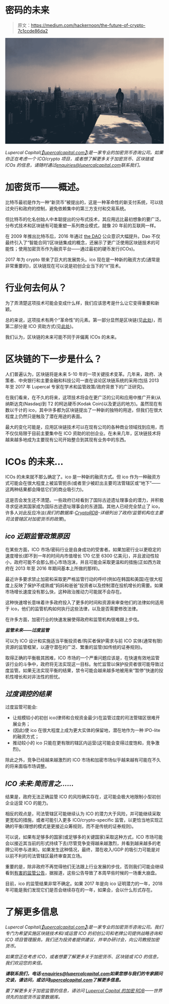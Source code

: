 # 密码的未来

> 原文：<https://medium.com/hackernoon/the-future-of-crypto-7c1ccde86da2>

![](img/3700fe93b7cd2f1dbc2f53678659ee4a.png)

*Lupercal Capital(*[*【lupercalcapital.com】*](http://lupercalcapital.com)*)是一家专业的加密货币咨询公司。如果你正在考虑一个 ICO/crypto 项目，或者想了解更多关于加密货币、区块链或 ICOs 的信息，请随时通过*[*enquiries@lupercalcapital.com*](http://enquiries@lupercalcapital.com)*联系我们。*

# **加密货币——概述。**

比特币最初是作为一种“新货币”被提出的，这是一种革命性的新支付系统，可以绕过央行和政府的控制，避免依赖集中的第三方支付和交易系统。

但比特币的化名创始人中本聪提出的分布式技术，其应用远比最初想象的要广泛。分布式技术和区块链有可能重塑一系列商业模式，就像 20 年前的互联网一样。

在 2009 年推出比特币后，2016 年通过 [the DAO](https://www.coindesk.com/information/what-is-a-dao-ethereum/) 公众意识大幅提升。Dao 不仅最终引入了“智能合同”/区块链集成的概念，还展示了更广泛使用区块链技术的可能性；使用加密货币作为融资平台——通过最初的硬币发行(ICOs)。

2017 年为 crypto 带来了巨大的发展势头。ico 现在是一种新的融资方式(通常是非常重要的)，区块链现在可以说是初创企业当下的“it”技术。

# 行业何去何从？

为了弄清楚这项技术可能会变成什么样，我们应该思考是什么让它变得重要和新颖。

总的来说，这项技术有两个“革命性”的元素。第一部分显然是区块链(见[此处](http://www.cryptordb.com/guide-cryptocurrency-101/))，而第二部分是 ICO 资助方式(见[此处](http://www.cryptordb.com/guide-cryptocurrency-101/))。

我们认为，区块链的未来可能不同于并偏离 ICOs 的未来。

# 区块链的下一步是什么？

人们普遍认为，区块链将是未来 5-10 年的一项关键技术变革。几年来，政府、决策者、中央银行和主要金融和科技公司一直在谈论区块链系统的采用(包括 2013 年至 2017 年 Lupercal 专家在学术和监管政策/政府背景下的广泛研究)。

在我们看来，在不久的将来，这项技术将会在更广泛的公司和应用中推广开来(从纳斯达克(Nasdaq)到 T2 的柯达硬币(Kodak Coin)以及更远的地方)。虽然现在有数以千计的 ico，其中许多都为区块链提出了一种新的独特的用途，但我们在很大程度上仍然只是触及了潜在用途的表面。

最大的变化可能是，应用区块链技术可以在现有公司的各种商业领域找到应用，而不仅仅局限于目前主要集中在 ICO 资助的初创企业。在未来几年，区块链技术将越来越多地成为主要现有公司开始整合到其现有业务中的东西。

# **ICOs 的未来…**

ICOs 的未来就不那么确定了。ico 是一种新的融资方式。但 ico 作为一种融资方式可能会在很大程度上被监管扼杀(或者至少被赶出主要司法管辖区或“地下”——这两种结果都会降低它们的商业吸引力)。

这是否会发生还不清楚。一些政府已经看到了国际古迹遗址理事会的潜力，并积极寻求促进其国家成为国际古迹遗址理事会的东道国。其他人已经完全禁止了 ico，许多人对此反应冷淡(*我们的数据库-*[*CryptoRDB*](http://www.cryptordb.com/)*-详细列出了政府/监管机构在主要司法管辖区对加密货币的政策*)。

## ***ico 近期监管政策原因***

在某些方面，ICO 市场/密码行业是自身成功的受害者。如果加密行业以更稳定的速度增长(即不到一年的时间内市值增长 170 亿至 6300 亿美元)，并且波动性较小，政府可能不会那么担心市场泡沫，并且可能会采取更温和的措施(正如西方政府在 2013 年至 2016 年期间基本上所做的那样)。

最近许多要求禁止加密和采取更严格监管行动的呼吁(例如在韩国和美国)在很大程度上反映了保护不成熟或“妈妈和爸爸”投资者以及控制潜在投机增长的需要。如果市场增长速度没有那么快，这种政治推动力可能就不会存在。

这种快速增长意味着许多政府投入了更多的时间和资源来审查他们的法律如何适用于 ico，他们的监管机构如何执行这些法律，以及是否需要修改法律。

在许多方面，加密行业的快速发展使得政府和监管机构很难跟上步伐。

***监管未来——过度监管***

可以为 ICO 设计和实施适当平衡投资者/购买者保护需求与前 ICO 实体(通常有限)资源的监管框架，以遵守潜在的广泛、繁重的监管(如传统的证券规则)。

取得正确的平衡极其困难，ICO 市场的一个严重问题应该是，在快速有效地监管该行业的斗争中，政府将无法实现这一目标。匆忙监管以保护投资者很可能导致过度监管。如果无法实现平衡的结果，禁令可能会越来越多地被用来“暂停”快速的投机性增长和对非法性的担忧。

## ***过度调控的结果***

过度监管可能会:

*   让规模较小的初创 ico(律师和合规资金最少)在监管过度的司法管辖区很难开展业务；
*   (因此)使 ico 在很大程度上成为更大实体的保留地，潜在地作为一种 IPO-lite 的融资方式；
*   推动较小的 ico 只能在更有限的辖区内运营(这可能会变得过度饱和，竞争激烈)。

除此之外，竞争已经越来越激烈的 ICO 市场和加密市场似乎越来越有可能在不久的将来面临市场调整。

## ***ICO 未来:简而言之……***

结果是，政府无法正确监管 ICO 的风险确实存在，这可能会极大地限制小型初创企业运营 ICO 的能力。

相反的观点是，司法管辖区可能继续认为 ICO 的潜力大于风险，并可能继续采取更宽松的措施，或者可能引入更多 ICO/crypto-specific 监管，以更恰当地实现正确的平衡(理想的模式是更接近众筹规则，而不是传统的证券规则)。

可以说，如果有足够多的国家(或足够多的关键国家)采取这种方式，ICO 市场可能会以接近其当前的形式持续下去(尽管竞争变得越来越激烈，并看到越来越多的老牌公司参与进来)。如果发生这种情况，最终，潜在收入/GDP 的吸引力可能是对以前不利的司法管辖区最终审查其立场。

重要的是，除非政府不再觉得他们无法跟上行业发展的步伐，否则我们可能会继续看到[有害的监管公告](https://www.channelnewsasia.com/news/asiapacific/china-to-step-up-cryptocurrency-crackdown-9869252)，据报道，这些公告导致了本周早些时候的一场重大崩盘。

目前，ico 的监管结果非常不确定。如果 2017 年是向 ico 证明潜力的一年，2018 年可能是我们发现它们是否会继续存在的一年，如果会，会以什么形式存在。

# 了解更多信息

*Lupercal Capital(*[*【lupercalcapital.com】*](http://lupercalcapital.com)*)是一家专业的加密货币咨询公司。我们专门为希望实施区块链技术和/或运营 ICO 的初创公司和老牌公司提供战略咨询和 ICO 项目管理服务。我们还为投资者提供建议，并举办研讨会，向公司教授加密货币。*

*如果您正在考虑 ICO，或者想要了解更多关于加密货币、区块链或 ICO 的信息，我们欢迎您的来信。*

***请联系我们，电话:***[***enquiries@lupercalcapital.com***](mailto:enquiries@lupercalcapital.com)***如果您想与我们的专家顾问交谈，请访问，或访问***[***lupercalcapital.com***](http://lupercalcapital.com)***了解更多信息。***

*要了解更多关于加密监管的信息，请访问* [*Lupercal Capital 的加密 RDB*](http://www.cryptordb.com/)*——世界领先的加密货币监管数据库。*